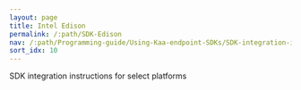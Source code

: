 ```yaml
---
layout: page
title: Intel Edison
permalink: /:path/SDK-Edison
nav: /:path/Programming-guide/Using-Kaa-endpoint-SDKs/SDK-integration-instructions/SDK-Edison
sort_idx: 10
---
```


SDK integration instructions for select platforms